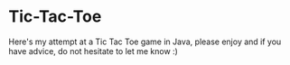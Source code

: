 # Tic-Tac-Toe

Here's my attempt at a Tic Tac Toe game in Java, please enjoy and if you have advice, do not hesitate to let me know :)
